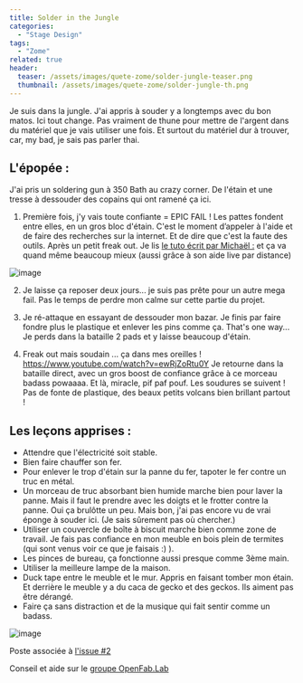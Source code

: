 ```yaml
---
title: Solder in the Jungle
categories:
  - "Stage Design"
tags:
  - "Zome"
related: true
header:
  teaser: /assets/images/quete-zome/solder-jungle-teaser.png
  thumbnail: /assets/images/quete-zome/solder-jungle-th.png
---
```



Je suis dans la jungle. J'ai appris à souder y a longtemps avec du bon matos. Ici tout change. 
Pas vraiment de thune pour mettre de l'argent dans du matériel que je vais utiliser une fois. Et surtout du matériel dur à trouver, car, my bad, je sais pas parler thai. 


## L'épopée : 

J'ai pris un soldering gun à 350 Bath au crazy corner. 
De l'étain et une tresse à dessouder des copains qui ont ramené ça ici. 

1. Première fois, j'y vais toute confiante = EPIC FAIL !
Les pattes fondent entre elles, en un gros bloc d'étain. 
C'est le moment d’appeler à l'aide et de faire des recherches sur la internet. Et de dire que c'est la faute des outils.
Après un petit freak out. Je lis [le tuto écrit par Michaël :](https://learn.bulbzone.net/cours/apprendre-a-souder-de-bonnes-bases/) et ça va quand même beaucoup mieux (aussi grâce à son aide live par distance)

 ![image](https://user-images.githubusercontent.com/25099826/35183175-4ddede9e-fe14-11e7-9954-4e80896fdf6e.png)

2. Je laisse ça reposer deux jours... je suis pas prête pour un autre mega fail. Pas le temps de perdre mon calme sur cette partie du projet.

3. Je ré-attaque en essayant de dessouder mon bazar. Je finis par faire fondre plus le plastique et enlever les pins comme ça. That's one way... Je perds dans la bataille 2 pads et y laisse beaucoup d'étain.

4. Freak out mais soudain ... ça dans mes oreilles !
https://www.youtube.com/watch?v=ewRjZoRtu0Y
Je retourne dans la bataille direct, avec un gros boost de confiance grâce à ce morceau badass powaaaa. 
Et là, miracle, pif paf pouf. Les soudures se suivent ! Pas de fonte de plastique, des beaux petits volcans bien brillant partout !

## Les leçons apprises : 

- Attendre que l'électricité soit stable.
- Bien faire chauffer son fer.
- Pour enlever le trop d'étain sur la panne du fer, tapoter le fer contre un truc en métal.
- Un morceau de truc absorbant bien humide marche bien pour laver la panne. Mais il faut le prendre avec les doigts et le frotter contre la panne. Oui ça brulôtte un peu. Mais bon, j'ai pas encore vu de vrai éponge à souder ici. (Je sais sûrement pas où chercher.)
- Utiliser un couvercle de boîte à biscuit marche bien comme zone de travail. Je fais pas confiance en mon meuble en bois plein de termites (qui sont venus voir ce que je faisais :) ).
- Les pinces de bureau, ça fonctionne aussi presque comme 3ème main.
- Utiliser la meilleure lampe de la maison.
- Duck tape entre le meuble et le mur. Appris en faisant tomber mon étain. Et derrière le meuble y a du caca de gecko et des geckos. Ils aiment pas être dérangé. 
- Faire ça sans distraction et de la musique qui fait sentir comme un badass.

![image](https://user-images.githubusercontent.com/25099826/35183194-7eb4463a-fe14-11e7-811e-f794c52bb79b.png)



Poste associée à [l'issue #2](https://github.com/zuperninja/blog/issues/2)

Conseil et aide sur le [groupe OpenFab.Lab](https://www.facebook.com/groups/openfablab.brussels/)




